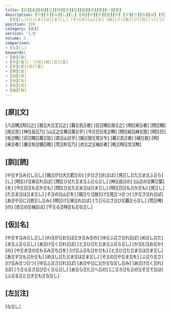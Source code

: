 ```yaml
---
title: [天][皇][崩][之][時][大][后][御][作][歌][一][首]
description: [や][す][み][し][し] [我][が][大][君][の] [夕][さ][れ][ば] [見][し][た][ま][ふ][ら][し] [明][け][来][れ][ば] [問][ひ][た][ま][ふ][ら][し] [神][岳][の] [山][の][黄][葉][を] [今][日][も][か][も] [問][ひ][た][ま][は][ま][し] [明][日][も][か][も]
  [見][し][た][ま][は][ま][し] [そ][の][山][を] [振][り][放][け][見][つ][つ] [夕][さ][れ][ば] [あ][や][に][悲][し][み] [明][け][来][れ][ば] [う][ら][さ][び][暮][ら][し] [荒][栲][の] [衣][の][袖][は] [干][る][時][も][な][し]
position: 159
category: [巻]2
version: '1.0'
volume: 2
comparison:
- [な][し]
keywords:
- [挽][歌]
- [作][者][：][持][統][天][皇]
- [天][武][天][皇]
- [殯][宮]
- [飛][鳥]
- [地][名]
- [枕][詞]
- [植][物]
---
```


## [原][文]

[八][隅][知][之] [我][大][王][之] [暮][去][者] [召][賜][良][之] [明][来][者] [問][賜][良][志] [神][岳][乃] [山][之][黄][葉][乎] [今][日][毛][鴨] [問][給][麻][思] [明][日][毛][鴨] [召][賜][萬][旨] [其][山][乎] [振][放][見][乍] [暮][去][者] [綾][哀] [明][来][者] [裏][佐][備][晩] [荒][妙][乃] [衣][之][袖][者] [乾][時][文][無]

## [訓][読]

[や][す][み][し][し] [我][が][大][君][の] [夕][さ][れ][ば] [見][し][た][ま][ふ][ら][し] [明][け][来][れ][ば] [問][ひ][た][ま][ふ][ら][し] [神][岳][の] [山][の][黄][葉][を] [今][日][も][か][も] [問][ひ][た][ま][は][ま][し] [明][日][も][か][も] [見][し][た][ま][は][ま][し] [そ][の][山][を] [振][り][放][け][見][つ][つ] [夕][さ][れ][ば] [あ][や][に][悲][し][み] [明][け][来][れ][ば] [う][ら][さ][び][暮][ら][し] [荒][栲][の] [衣][の][袖][は] [干][る][時][も][な][し]

## [仮][名]

[や][す][み][し][し] [わ][が][お][ほ][き][み][の] [ゆ][ふ][さ][れ][ば] [め][し][た][ま][ふ][ら][し] [あ][け][く][れ][ば] [と][ひ][た][ま][ふ][ら][し] [か][む][お][か][の] [や][ま][の][も][み][ち][を] [け][ふ][も][か][も] [と][ひ][た][ま][は][ま][し] [あ][す][も][か][も] [め][し][た][ま][は][ま][し] [そ][の][や][ま][を] [ふ][り][さ][け][み][つ][つ] [ゆ][ふ][さ][れ][ば] [あ][や][に][か][な][し][み] [あ][け][く][れ][ば] [う][ら][さ][び][く][ら][し] [あ][ら][た][へ][の] [こ][ろ][も][の][そ][で][は] [ふ][る][と][き][も][な][し]

## [左][注]

[な][し]
